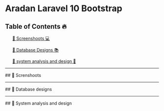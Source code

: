 # Aradan Laravel 10 Bootstrap

## Table of Contents 🔥

<div class="">
<ol>
<a href="#screenshoot">💠 Screenshoots 💻</a>
</ol>

<ol>
<a href="#database">💠 Database Designs 📚</a>
</ol>

<ol>
<a href="#analysis">💠 system analysis and design 📂</a>
</ol>
</div>

<hr>

<div class="" id="screenshoot">
## 💠 Screnshoots


</div>

<hr>


<div class="" id="database">
## 💠 Database designs

</div>

<hr>

<div class="" id="analysis">
## 💠 System analysis and design

</div>






